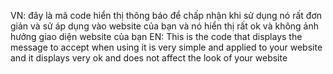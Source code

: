 VN: đây là mã code hiển thị thông báo để chấp nhận khi sử dụng nó rất đơn giản và sử áp dụng vào website của bạn và nó hiển thị rất ok và không ảnh hưởng giao diện website của bạn
EN: This is the code that displays the message to accept when using it is very simple and applied to your website and it displays very ok and does not affect the look of your website
